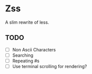 # Zss
A slim rewrite of less.

## TODO
- [ ] Non Ascii Characters
- [ ] Searching
- [ ] Repeating #s
- [ ] Use terminal scrolling for rendering?
